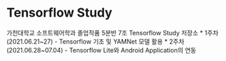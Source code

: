 # Tensorflow Study
가천대학교 소프트웨어학과 졸업작품 5분반 7조 Tensorflow Study 저장소
    * 1주차 (2021.06.21~27) - Tensorflow 기초 및 YAMNet 모델 활용
    * 2주차 (2021.06.28~07.04) - Tensorflow Lite와 Android Application의 연동
